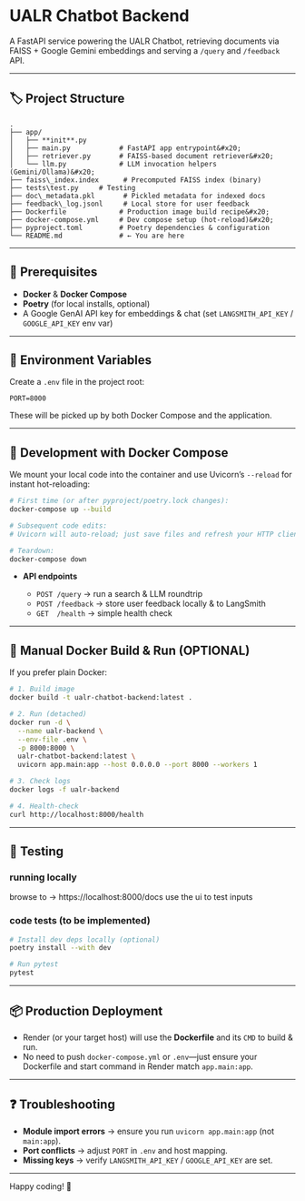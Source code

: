 # UALR Chatbot Backend

A FastAPI service powering the UALR Chatbot, retrieving documents via FAISS + Google Gemini embeddings and serving a `/query` and `/feedback` API.

---

## 🏷️ Project Structure

```
.
├── app/
│   ├── **init**.py
│   ├── main.py            # FastAPI app entrypoint&#x20;
│   ├── retriever.py       # FAISS-based document retriever&#x20;
│   └── llm.py             # LLM invocation helpers (Gemini/Ollama)&#x20;
├── faiss\_index.index      # Precomputed FAISS index (binary)
├── tests\test.py     # Testing
├── doc\_metadata.pkl       # Pickled metadata for indexed docs
├── feedback\_log.jsonl     # Local store for user feedback
├── Dockerfile             # Production image build recipe&#x20;
├── docker-compose.yml     # Dev compose setup (hot-reload)&#x20;
├── pyproject.toml         # Poetry dependencies & configuration
└── README.md              # ← You are here

````

---

## 🚀 Prerequisites

- **Docker** & **Docker Compose**  
- **Poetry** (for local installs, optional)  
- A Google GenAI API key for embeddings & chat (set `LANGSMITH_API_KEY` / `GOOGLE_API_KEY` env var)

---

## 🔧 Environment Variables

Create a `.env` file in the project root:

```env
PORT=8000
````

These will be picked up by both Docker Compose and the application.

---

## 🐳 Development with Docker Compose

We mount your local code into the container and use Uvicorn’s `--reload` for instant hot-reloading:

```bash
# First time (or after pyproject/poetry.lock changes):
docker-compose up --build

# Subsequent code edits:
# Uvicorn will auto-reload; just save files and refresh your HTTP client

# Teardown:
docker-compose down
```

* **API endpoints**

  * `POST /query`  → run a search & LLM roundtrip
  * `POST /feedback` → store user feedback locally & to LangSmith
  * `GET  /health` → simple health check

---

## 🔨 Manual Docker Build & Run (OPTIONAL)

If you prefer plain Docker:

```bash
# 1. Build image
docker build -t ualr-chatbot-backend:latest .

# 2. Run (detached)
docker run -d \
  --name ualr-backend \
  --env-file .env \
  -p 8000:8000 \
  ualr-chatbot-backend:latest \
  uvicorn app.main:app --host 0.0.0.0 --port 8000 --workers 1

# 3. Check logs
docker logs -f ualr-backend

# 4. Health-check
curl http://localhost:8000/health
```

---

## 🧪 Testing
### running locally

browse to -> https://localhost:8000/docs
use the ui to test inputs

### code tests (to be implemented)
```bash
# Install dev deps locally (optional)
poetry install --with dev

# Run pytest
pytest
```

---

## 📦 Production Deployment

* Render (or your target host) will use the **Dockerfile** and its `CMD` to build & run.
* No need to push `docker-compose.yml` or `.env`—just ensure your Dockerfile and start command in Render match `app.main:app`.

---

## ❓ Troubleshooting

* **Module import errors** → ensure you run `uvicorn app.main:app` (not `main:app`).
* **Port conflicts** → adjust `PORT` in `.env` and host mapping.
* **Missing keys** → verify `LANGSMITH_API_KEY` / `GOOGLE_API_KEY` are set.

---

Happy coding! 🚀
